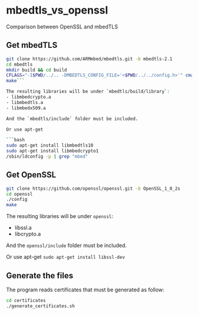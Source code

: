 # mbedtls_vs_openssl

Comparison between OpenSSL and mbedTLS

## Get mbedTLS

```bash
git clone https://github.com/ARMmbed/mbedtls.git -b mbedtls-2.1
cd mbedtls
mkdir build && cd build
CFLAGS="-I$PWD/../.. -DMBEDTLS_CONFIG_FILE='<$PWD/../../config.h>'" cmake -DENABLE_TESTING=Off -DENABLE_PROGRAMS=Off ..
make```

The resulting libraries will be under `mbedtls/build/library`:
- libmbedcrypto.a
- libmbedtls.a
- libmbedx509.a

And the `mbedtls/include` folder must be included.

Or use apt-get

```bash
sudo apt-get install libmbedtls10
sudo apt-get install libmbedcrypto1
/sbin/ldconfig -p | grep "mbed"
```


## Get OpenSSL

```bash
git clone https://github.com/openssl/openssl.git -b OpenSSL_1_0_2s
cd openssl
./config
make
```
The resulting libraries will be under `openssl`:
- libssl.a
- libcrypto.a

And the `openssl/include` folder must be included.

Or use apt-get
`sudo apt-get install libssl-dev`

## Generate the files

The program reads certificates that must be generated as follow:
```bash
cd certificates
./generate_certificates.sh
```
